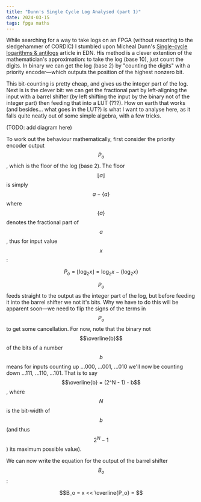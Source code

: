 ```yaml
---
title: "Dunn's Single Cycle Log Analysed (part 1)"
date: 2024-03-15
tags: fpga maths
---
```


While searching for a way to take logs on an FPGA (without resorting to the sledgehammer of CORDIC) I stumbled upon Micheal Dunn's [Single-cycle logarithms & antilogs](https://www.edn.com/single-cycle-logarithms-antilogs/) article in EDN. His method is a clever extention of the mathematician's approximation: to take the log (base 10), just count the digits. In binary we can get the log (base 2) by "counting the digits" with a priority encoder—which outputs the position of the highest nonzero bit.

This bit-counting is pretty cheap, and gives us the integer part of the log. Next is is the clever bit: we can get the fractional part by left-aligning the input with a barrel shifter (by left shifting the input by the binary not of the integer part) then feeding that into a LUT (???). How on earth that works (and besides... what goes in the LUT?) is what I want to analyse here, as it falls quite neatly out of some simple algebra, with a few tricks.

(TODO: add diagram here)

To work out the behaviour mathematically, first consider the priority encoder output $$P_o$$, which is the floor of the log (base 2). The floor $$\lfloor a \rfloor$$ is simply $$a - \{a\}$$ where $$\{a\}$$ denotes the fractional part of $$a$$, thus for input value $$x$$:

$$ P_o = \lfloor \log_{2}x \rfloor = \log_{2}x - \{\log_{2}x\} $$

$$P_o$$ feeds straight to the output as the integer part of the log, but before feeding it into the barrel shifter we not it's bits. Why we have to do this will be apparent soon—we need to flip the signs of the terms in $$P_o$$ to get some cancellation. For now, note that the binary not $$\overline{b}$$ of the bits of a number $$b$$ means for inputs counting up ...000, ...001, ...010 we'll now be counting down ...111, ...110, ...101. That is to say $$\overline{b} = (2^N - 1) - b$$, where $$N$$ is the bit-width of $$b$$ (and thus $$2^N - 1$$) its maximum possible value).

We can now write the equation for the output of the barrel shifter $$B_o$$:

$$B_o = x << \overline{P_o} = $$
